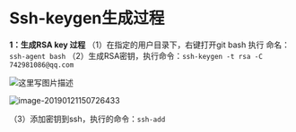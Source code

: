 # Ssh-keygen生成过程

**1：生成RSA key 过程**
（1）在指定的用户目录下，右键打开git bash 执行 命名：`ssh-agent bash`
（2）生成RSA密钥，执行命令：`ssh-keygen -t rsa -C 742981086@qq.com`

![这里写图片描述](/Users/intech/Note/images/20161120145047649.png)



![image-20190121150726433](/Users/intech/Note/images/image-20190121150726433.png)



（3）添加密钥到ssh，执行的命令：`ssh-add`